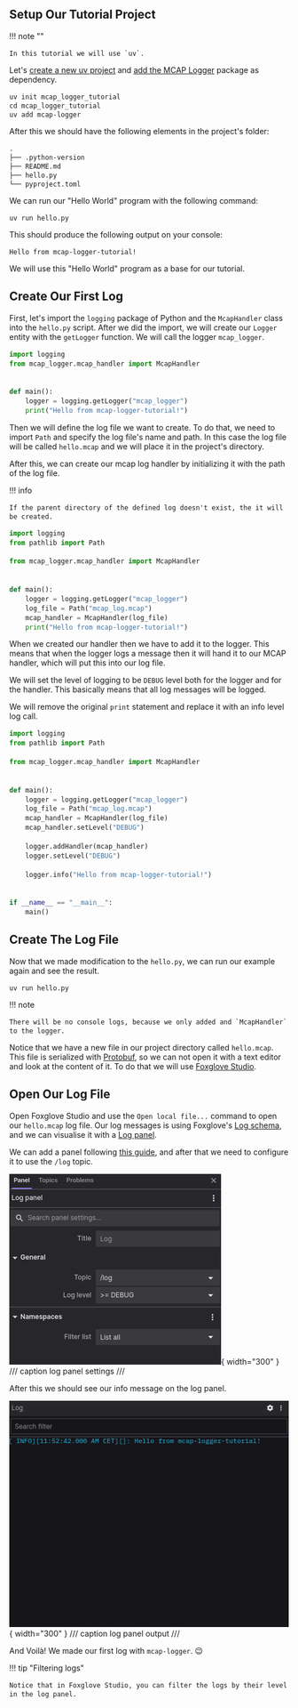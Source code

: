 ## Setup Our Tutorial Project

!!! note ""

    In this tutorial we will use `uv`.

Let's [create a new uv project](https://docs.astral.sh/uv/guides/projects/) and
[add the MCAP Logger](installation.md) package as dependency.

```shell
uv init mcap_logger_tutorial
cd mcap_logger_tutorial
uv add mcap-logger
```

After this we should have the following elements in the project's folder:

```
.
├── .python-version
├── README.md
├── hello.py
└── pyproject.toml
```

We can run our "Hello World" program with the following command:

```shell
uv run hello.py
```

This should produce the following output on your console:

```
Hello from mcap-logger-tutorial!
```

We will use this "Hello World" program as a base for our tutorial.

## Create Our First Log

First, let's import the `logging` package of Python and the `McapHandler` class into the `hello.py` script.
After we did the import, we will create our `Logger` entity with the `getLogger` function. We will call the logger
`mcap_logger`.

```python title="hello.py" linenums="1"
import logging
from mcap_logger.mcap_handler import McapHandler


def main():
    logger = logging.getLogger("mcap_logger")
    print("Hello from mcap-logger-tutorial!")

```

Then we will define the log file we want to create. To do that, we need to import `Path` and
specify the log file's name and path. In this case the log file will be called `hello.mcap` and we will place it
in the project's directory.

After this, we can create our mcap log handler by initializing it with the path of the log file.

!!! info

    If the parent directory of the defined log doesn't exist, the it will be created.

```python title="hello.py" linenums="1"
import logging
from pathlib import Path

from mcap_logger.mcap_handler import McapHandler


def main():
    logger = logging.getLogger("mcap_logger")
    log_file = Path("mcap_log.mcap")
    mcap_handler = McapHandler(log_file)
    print("Hello from mcap-logger-tutorial!")

```

When we created our handler then we have to add it to the logger. This means that when the logger logs a message then it
will hand it to our MCAP handler, which will put this into our log file.

We will set the level of logging to be `DEBUG` level both for the logger and for the handler. This basically means
that all log messages will be logged.

We will remove the original `print` statement and replace it with an info level log call.

```python title="hello.py" linenums="1"
import logging
from pathlib import Path

from mcap_logger.mcap_handler import McapHandler


def main():
    logger = logging.getLogger("mcap_logger")
    log_file = Path("mcap_log.mcap")
    mcap_handler = McapHandler(log_file)
    mcap_handler.setLevel("DEBUG")

    logger.addHandler(mcap_handler)
    logger.setLevel("DEBUG")

    logger.info("Hello from mcap-logger-tutorial!")


if __name__ == "__main__":
    main()

```

## Create The Log File

Now that we made modification to the `hello.py`, we can run our example again and see the
result.

```shell
uv run hello.py
```

!!! note

    There will be no console logs, because we only added and `McapHandler` to the logger.

Notice that we have a new file in our project directory called `hello.mcap`. This file is serialized with
[Protobuf](https://protobuf.dev/), so we can not open it with a text editor and look at the content of it.
To do that we will use [Foxglove Studio](https://foxglove.dev/download).

## Open Our Log File

Open Foxglove Studio and use the `Open local file...` command to open our `hello.mcap` log file. Our log messages is
using Foxglove's [Log schema](https://docs.foxglove.dev/docs/visualization/message-schemas/log), and we can visualise it
with a [Log panel](https://docs.foxglove.dev/docs/visualization/panels/log).

We can add a panel following [this guide](https://docs.foxglove.dev/docs/visualization/panels/introduction), and after
that we need to configure it to use the `/log` topic.

![log_panel_configuration.png](../assets/log_panel_configuration.png){ width="300" }
/// caption
log panel settings
///

After this we should see our info message on the log panel.

![hello_info_message.png](../assets/hello_info_message.png){ width="300" }
/// caption
log panel output
///

And Voilà! We made our first log with `mcap-logger`. :wink:

!!! tip "Filtering logs"

    Notice that in Foxglove Studio, you can filter the logs by their level in the log panel.
